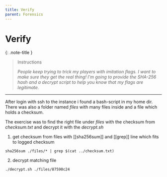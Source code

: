 ```yaml
---
title: Verify
parent: Forensics
---
```


# Verify

{: .note-title }
> Instructions
>
> *People keep trying to trick my players with imitation flags. I want to make sure they get the real thing! I'm going to provide the SHA-256 hash and a decrypt script to help you know that my flags are legitimate.*

----

After login with ssh to the instance i found a bash-script in my home dir. There was also  a folder named *files* with many files inside and a file which holds a checksum.

The exercise was to find the right file under *files* with the checksum from *checksum.txt* and decrypt it with the *decrypt.sh*

1. get checksum from files with [[sha256sum]] and [[grep]] line which fits to logged checksum
```
sha256sum ./files/* | grep $(cat ../checksum.txt)
```
2. decrypt matching file 
```
./decrypt.sh ./files/87590c24
```

